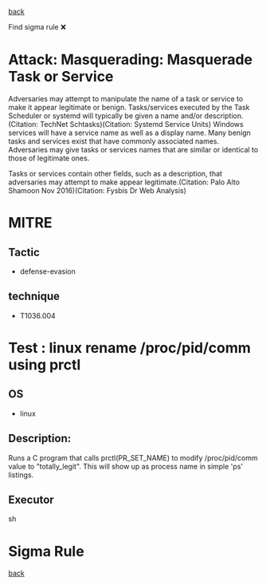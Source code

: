 
[back](../index.md)

Find sigma rule :x: 

# Attack: Masquerading: Masquerade Task or Service 

Adversaries may attempt to manipulate the name of a task or service to make it appear legitimate or benign. Tasks/services executed by the Task Scheduler or systemd will typically be given a name and/or description.(Citation: TechNet Schtasks)(Citation: Systemd Service Units) Windows services will have a service name as well as a display name. Many benign tasks and services exist that have commonly associated names. Adversaries may give tasks or services names that are similar or identical to those of legitimate ones.

Tasks or services contain other fields, such as a description, that adversaries may attempt to make appear legitimate.(Citation: Palo Alto Shamoon Nov 2016)(Citation: Fysbis Dr Web Analysis)

# MITRE
## Tactic
  - defense-evasion


## technique
  - T1036.004


# Test : linux rename /proc/pid/comm using prctl
## OS
  - linux


## Description:
Runs a C program that calls prctl(PR_SET_NAME) to modify /proc/pid/comm value to "totally_legit".  This will show up as process name in simple 'ps' listings.


## Executor
sh

# Sigma Rule


[back](../index.md)
